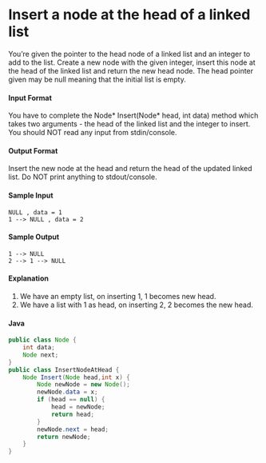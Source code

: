 # Insert a node at the head of a linked list
You’re given the pointer to the head node of a linked list and an integer to add to the list. Create a new node with the given integer, insert this node at the head of the linked list and return the new head node. The head pointer given may be null meaning that the initial list is empty.

#### Input Format 
You have to complete the Node* Insert(Node* head, int data) method which takes two arguments - the head of the linked list and the integer to insert. You should NOT read any input from stdin/console.

#### Output Format 
Insert the new node at the head and return the head of the updated linked list. Do NOT print anything to stdout/console.

#### Sample Input
```
NULL , data = 1 
1 --> NULL , data = 2
```
#### Sample Output
```
1 --> NULL
2 --> 1 --> NULL
```
#### Explanation 
1. We have an empty list, on inserting 1, 1 becomes new head. 
2. We have a list with 1 as head, on inserting 2, 2 becomes the new head.
#### Java
```java
public class Node {
    int data;
    Node next;
}
public class InsertNodeAtHead {
    Node Insert(Node head,int x) {
        Node newNode = new Node();
        newNode.data = x;
        if (head == null) {
            head = newNode;
            return head;
        }
        newNode.next = head;
        return newNode;
    }
}


```